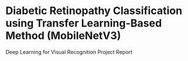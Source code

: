 # Diabetic Retinopathy Classification using Transfer Learning-Based Method (MobileNetV3)
Deep Learning for Visual Recognition Project Report
